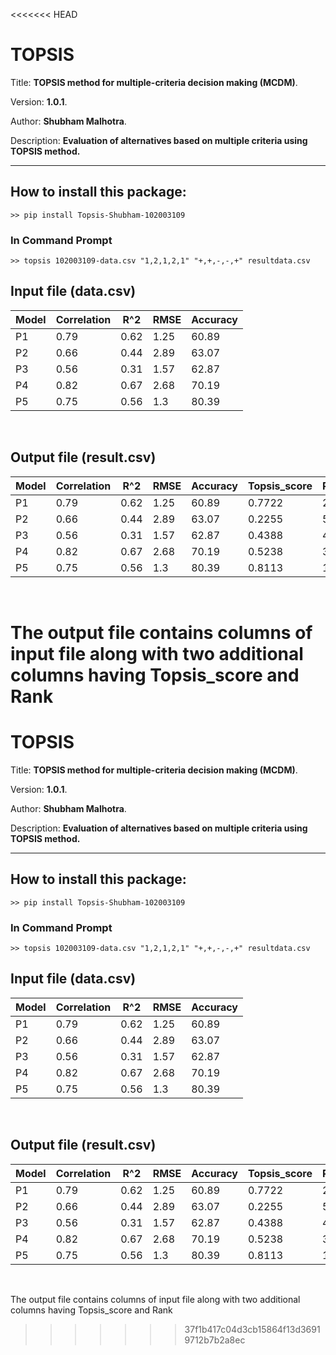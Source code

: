 <<<<<<< HEAD
# TOPSIS

Title: **TOPSIS method for multiple-criteria decision making (MCDM)**.

Version: **1.0.1**.

Author: **Shubham Malhotra**.

Description: **Evaluation of alternatives based on multiple criteria using TOPSIS method.**

---

## How to install this package:

```
>> pip install Topsis-Shubham-102003109
```

### In Command Prompt

```
>> topsis 102003109-data.csv "1,2,1,2,1" "+,+,-,-,+" resultdata.csv
```

## Input file (data.csv)

| Model | Correlation | R^2  | RMSE | Accuracy |
| ----- | ----------- | ---- | ---- | -------- |
| P1    | 0.79        | 0.62 | 1.25 | 60.89    |
| P2    | 0.66        | 0.44 | 2.89 | 63.07    |
| P3    | 0.56        | 0.31 | 1.57 | 62.87    |
| P4    | 0.82        | 0.67 | 2.68 | 70.19    |
| P5    | 0.75        | 0.56 | 1.3  | 80.39    |

<br>

## Output file (result.csv)

| Model | Correlation | R^2  | RMSE | Accuracy | Topsis_score | Rank |
| ----- | ----------- | ---- | ---- | -------- | ------------ | ---- |
| P1    | 0.79        | 0.62 | 1.25 | 60.89    | 0.7722       | 2    |
| P2    | 0.66        | 0.44 | 2.89 | 63.07    | 0.2255       | 5    |
| P3    | 0.56        | 0.31 | 1.57 | 62.87    | 0.4388       | 4    |
| P4    | 0.82        | 0.67 | 2.68 | 70.19    | 0.5238       | 3    |
| P5    | 0.75        | 0.56 | 1.3  | 80.39    | 0.8113       | 1    |

<br>

The output file contains columns of input file along with two additional columns having Topsis_score and Rank
=======
# TOPSIS

Title: **TOPSIS method for multiple-criteria decision making (MCDM)**.

Version: **1.0.1**.

Author: **Shubham Malhotra**.

Description: **Evaluation of alternatives based on multiple criteria using TOPSIS method.**

---

## How to install this package:

```
>> pip install Topsis-Shubham-102003109
```

### In Command Prompt

```
>> topsis 102003109-data.csv "1,2,1,2,1" "+,+,-,-,+" resultdata.csv
```

## Input file (data.csv)

| Model | Correlation | R^2  | RMSE | Accuracy |
| ----- | ----------- | ---- | ---- | -------- |
| P1    | 0.79        | 0.62 | 1.25 | 60.89    |
| P2    | 0.66        | 0.44 | 2.89 | 63.07    |
| P3    | 0.56        | 0.31 | 1.57 | 62.87    |
| P4    | 0.82        | 0.67 | 2.68 | 70.19    |
| P5    | 0.75        | 0.56 | 1.3  | 80.39    |

<br>

## Output file (result.csv)

| Model | Correlation | R^2  | RMSE | Accuracy | Topsis_score | Rank |
| ----- | ----------- | ---- | ---- | -------- | ------------ | ---- |
| P1    | 0.79        | 0.62 | 1.25 | 60.89    | 0.7722       | 2    |
| P2    | 0.66        | 0.44 | 2.89 | 63.07    | 0.2255       | 5    |
| P3    | 0.56        | 0.31 | 1.57 | 62.87    | 0.4388       | 4    |
| P4    | 0.82        | 0.67 | 2.68 | 70.19    | 0.5238       | 3    |
| P5    | 0.75        | 0.56 | 1.3  | 80.39    | 0.8113       | 1    |

<br>

The output file contains columns of input file along with two additional columns having Topsis_score and Rank
>>>>>>> 37f1b417c04d3cb15864f13d36919712b7b2a8ec
